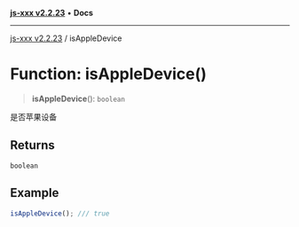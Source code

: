 [**js-xxx v2.2.23**](../README.md) • **Docs**

***

[js-xxx v2.2.23](../README.md) / isAppleDevice

# Function: isAppleDevice()

> **isAppleDevice**(): `boolean`

是否苹果设备

## Returns

`boolean`

## Example

```ts
isAppleDevice(); /// true
```
